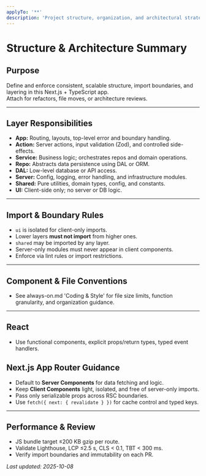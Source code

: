 ```yaml
---
applyTo: '**'
description: 'Project structure, organization, and architectural strategies for Next.js + TypeScript monorepo.'
---
```


# Structure & Architecture Summary

## Purpose

Define and enforce consistent, scalable structure, import boundaries, and layering in this Next.js + TypeScript app.  
Attach for refactors, file moves, or architecture reviews.

---

## Layer Responsibilities

- **App:** Routing, layouts, top-level error and boundary handling.
- **Action:** Server actions, input validation (Zod), and controlled side-effects.
- **Service:** Business logic; orchestrates repos and domain operations.
- **Repo:** Abstracts data persistence using DAL or ORM.
- **DAL:** Low-level database or API access.
- **Server:** Config, logging, error handling, and infrastructure modules.
- **Shared:** Pure utilities, domain types, config, and constants.
- **UI:** Client-side only; no server or DB logic.

---

## Import & Boundary Rules

- `ui` is isolated for client-only imports.
- Lower layers **must not import** from higher ones.
- `shared` may be imported by any layer.
- Server-only modules must never appear in client components.
- Enforce via lint rules or import restrictions.

---

## Component & File Conventions

- See always-on.md 'Coding & Style' for file size limits, function granularity, and organization guidance.

---

## React

- Use functional components, explicit props/return types, typed event handlers.

## Next.js App Router Guidance

- Default to **Server Components** for data fetching and logic.
- Keep **Client Components** light, isolated, and free of server-only imports.
- Pass only serializable props across RSC boundaries.
- Use `fetch({ next: { revalidate } })` for cache control and typed keys.

---

## Performance & Review

- JS bundle target ≤200 KB gzip per route.
- Validate Lighthouse, LCP ≤2.5 s, CLS < 0.1, TBT < 300 ms.
- Verify import boundaries and immutability on each PR.

_Last updated: 2025-10-08_
